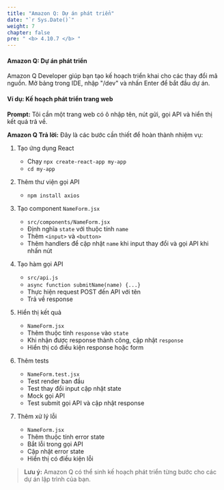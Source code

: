 ```yaml
---
title: "Amazon Q: Dự án phát triển"
date: "`r Sys.Date()`"
weight: 7
chapter: false
pre: " <b> 4.10.7 </b> "
---
```


#### Amazon Q: Dự án phát triển

Amazon Q Developer giúp bạn tạo kế hoạch triển khai cho các thay đổi mã nguồn. Mở bảng trong IDE, nhập "/dev" và nhấn Enter để bắt đầu dự án.

#### Ví dụ: Kế hoạch phát triển trang web
**Prompt:**
Tôi cần một trang web có ô nhập tên, nút gửi, gọi API và hiển thị kết quả trả về.

**Amazon Q Trả lời:**
Đây là các bước cần thiết để hoàn thành nhiệm vụ:

1. Tạo ứng dụng React
   - Chạy `npx create-react-app my-app`
   - `cd my-app`

2. Thêm thư viện gọi API
   - `npm install axios`

3. Tạo component `NameForm.jsx`
   - `src/components/NameForm.jsx`
   - Định nghĩa `state` với thuộc tính `name`
   - Thêm `<input>` và `<button>`
   - Thêm handlers để cập nhật `name` khi input thay đổi và gọi API khi nhấn nút

4. Tạo hàm gọi API
   - `src/api.js`
   - `async function submitName(name) {...}`
   - Thực hiện request POST đến API với tên
   - Trả về response

5. Hiển thị kết quả
   - `NameForm.jsx`
   - Thêm thuộc tính `response` vào `state`
   - Khi nhận được response thành công, cập nhật `response`
   - Hiển thị có điều kiện response hoặc form

6. Thêm tests
   - `NameForm.test.jsx`
   - Test render ban đầu
   - Test thay đổi input cập nhật state
   - Mock gọi API
   - Test submit gọi API và cập nhật response

7. Thêm xử lý lỗi
   - `NameForm.jsx`
   - Thêm thuộc tính error state
   - Bắt lỗi trong gọi API
   - Cập nhật error state
   - Hiển thị có điều kiện lỗi

> **Lưu ý:** Amazon Q có thể sinh kế hoạch phát triển từng bước cho các dự án lập trình của bạn.